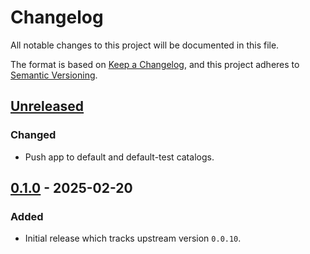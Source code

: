 # Changelog

All notable changes to this project will be documented in this file.

The format is based on [Keep a Changelog](https://keepachangelog.com/en/1.0.0/),
and this project adheres to [Semantic Versioning](https://semver.org/spec/v2.0.0.html).

## [Unreleased]

### Changed

- Push app to default and default-test catalogs.

## [0.1.0] - 2025-02-20

### Added

- Initial release which tracks upstream version `0.0.10`.

[Unreleased]: https://github.com/giantswarm/kube-vip-cloud-provider-app/compare/v0.1.0...HEAD
[0.1.0]: https://github.com/giantswarm/kube-vip-cloud-provider-app/releases/tag/v0.1.0

